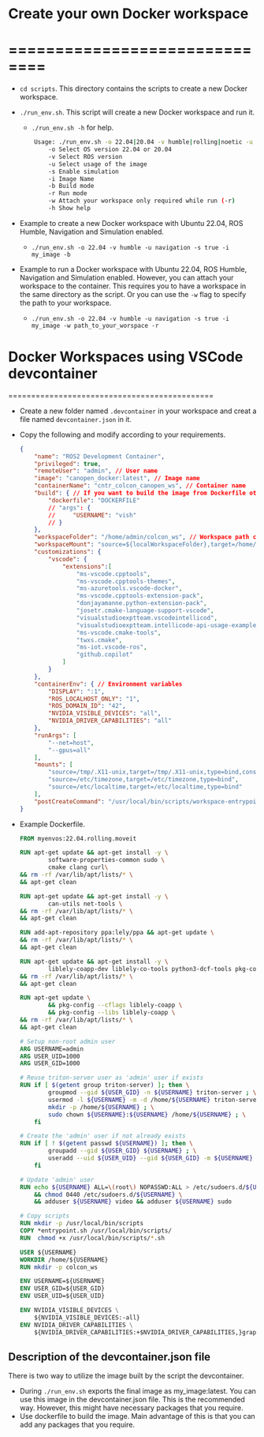 # Create your own Docker workspace
# ==============================
- `cd scripts`. This directory contains the scripts to create a new Docker workspace.
- `./run_env.sh`. This script will create a new Docker workspace and run it.
    - `./run_env.sh -h` for help.

    ```bash
        Usage: ./run_env.sh -o 22.04|20.04 -v humble|rolling|noetic -u manipulation|navigation|both -s true|false -i image_name -b|-r -w dev_ws
            -o Select OS version 22.04 or 20.04
            -v Select ROS version
            -u Select usage of the image
            -s Enable simulation
            -i Image Name
            -b Build mode
            -r Run mode
            -w Attach your workspace only required while run (-r)
            -h Show help
    ```
- Example to create a new Docker workspace with Ubuntu 22.04, ROS Humble, Navigation and Simulation enabled.
    - `./run_env.sh -o 22.04 -v humble -u navigation -s true -i my_image -b`
- Example to run a Docker workspace with Ubuntu 22.04, ROS Humble, Navigation and Simulation enabled. However, you can attach your workspace to the container. This requires you to have a workspace in the same directory as the script. Or you can use the `-w` flag to specify the path to your workspace.
    - `./run_env.sh -o 22.04 -v humble -u navigation -s true -i my_image -w path_to_your_worspace -r`

# Docker Workspaces using VSCode devcontainer
=============================================
- Create a new folder named `.devcontainer` in your workspace and creat a file named `devcontainer.json` in it.
- Copy the following and modify according to your requirements.

    ```json
    {
        "name": "ROS2 Development Container",
        "privileged": true,
        "remoteUser": "admin", // User name
        "image": "canopen_docker:latest", // Image name
        "containerName": "cntr_colcon_canopen_ws", // Container name
        "build": { // If you want to build the image from Dockerfile otherwise comment this section. Also, this requires you to have a Dockerfile in the same directory as the devcontainer.json
            "dockerfile": "DOCKERFILE"
            // "args": {
            //     "USERNAME": "vish"
            // }
        },
        "workspaceFolder": "/home/admin/colcon_ws", // Workspace path created in dockerfile.
        "workspaceMount": "source=${localWorkspaceFolder},target=/home/admin/colcon_ws,type=bind", // Bind your workspace to the container
        "customizations": {
            "vscode": {
                "extensions":[
                    "ms-vscode.cpptools",
                    "ms-vscode.cpptools-themes",
                    "ms-azuretools.vscode-docker",
                    "ms-vscode.cpptools-extension-pack",
                    "donjayamanne.python-extension-pack",
                    "josetr.cmake-language-support-vscode",
                    "visualstudioexptteam.vscodeintellicod",
                    "visualstudioexptteam.intellicode-api-usage-examples",
                    "ms-vscode.cmake-tools",
                    "twxs.cmake",
                    "ms-iot.vscode-ros",
                    "github.copilot"
                ]
            }
        },
        "containerEnv": { // Environment variables
            "DISPLAY": ":1",
            "ROS_LOCALHOST_ONLY": "1",
            "ROS_DOMAIN_ID": "42",
            "NVIDIA_VISIBLE_DEVICES": "all",
            "NVIDIA_DRIVER_CAPABILITIES": "all"
        },
        "runArgs": [
            "--net=host",
            "--gpus=all"
        ],
        "mounts": [
            "source=/tmp/.X11-unix,target=/tmp/.X11-unix,type=bind,consistency=cached",
            "source=/etc/timezone,target=/etc/timezone,type=bind",
            "source=/etc/localtime,target=/etc/localtime,type=bind"
        ],
        "postCreateCommand": "/usr/local/bin/scripts/workspace-entrypoint.sh && sudo chown -R admin:admin /home/admin/colcon_ws" // Caution: This will run the entrypoint script in the dockerfile. You can modify it according to your requirements. Remember to change user name and workspace path.
    }
    ```
- Example Dockerfile.

    ```dockerfile
    FROM myenvos:22.04.rolling.moveit

    RUN apt-get update && apt-get install -y \
            software-properties-common sudo \
            cmake clang curl\
    && rm -rf /var/lib/apt/lists/* \
    && apt-get clean

    RUN apt-get update && apt-get install -y \
            can-utils net-tools \
    && rm -rf /var/lib/apt/lists/* \
    && apt-get clean

    RUN add-apt-repository ppa:lely/ppa && apt-get update \
    && rm -rf /var/lib/apt/lists/* \
    && apt-get clean

    RUN apt-get update && apt-get install -y \
            liblely-coapp-dev liblely-co-tools python3-dcf-tools pkg-config \
    && rm -rf /var/lib/apt/lists/* \
    && apt-get clean

    RUN apt-get update \
            && pkg-config --cflags liblely-coapp \
            && pkg-config --libs liblely-coapp \
    && rm -rf /var/lib/apt/lists/* \
    && apt-get clean

    # Setup non-root admin user
    ARG USERNAME=admin
    ARG USER_UID=1000
    ARG USER_GID=1000

    # Reuse triton-server user as 'admin' user if exists
    RUN if [ $(getent group triton-server) ]; then \
            groupmod --gid ${USER_GID} -n ${USERNAME} triton-server ; \
            usermod -l ${USERNAME} -m -d /home/${USERNAME} triton-server ; \
            mkdir -p /home/${USERNAME} ; \
            sudo chown ${USERNAME}:${USERNAME} /home/${USERNAME} ; \
        fi

    # Create the 'admin' user if not already exists
    RUN if [ ! $(getent passwd ${USERNAME}) ]; then \
            groupadd --gid ${USER_GID} ${USERNAME} ; \
            useradd --uid ${USER_UID} --gid ${USER_GID} -m ${USERNAME} ; \
        fi

    # Update 'admin' user
    RUN echo ${USERNAME} ALL=\(root\) NOPASSWD:ALL > /etc/sudoers.d/${USERNAME} \
        && chmod 0440 /etc/sudoers.d/${USERNAME} \
        && adduser ${USERNAME} video && adduser ${USERNAME} sudo

    # Copy scripts
    RUN mkdir -p /usr/local/bin/scripts
    COPY *entrypoint.sh /usr/local/bin/scripts/
    RUN  chmod +x /usr/local/bin/scripts/*.sh

    USER ${USERNAME}
    WORKDIR /home/${USERNAME}
    RUN mkdir -p colcon_ws

    ENV USERNAME=${USERNAME}
    ENV USER_GID=${USER_GID}
    ENV USER_UID=${USER_UID}

    ENV NVIDIA_VISIBLE_DEVICES \
        ${NVIDIA_VISIBLE_DEVICES:-all}
    ENV NVIDIA_DRIVER_CAPABILITIES \
        ${NVIDIA_DRIVER_CAPABILITIES:+$NVIDIA_DRIVER_CAPABILITIES,}graphics
    ```

## Description of the devcontainer.json file
There is two way to utilize the image built by the script the devcontainer.
- During `./run_env.sh` exports the final image as my_image:latest. You can use this image in the devcontainer.json file. This is the recommended way. However, this might have necessary packages that you require.
- Use dockerfile to build the image. Main advantage of this is that you can add any packages that you require.
